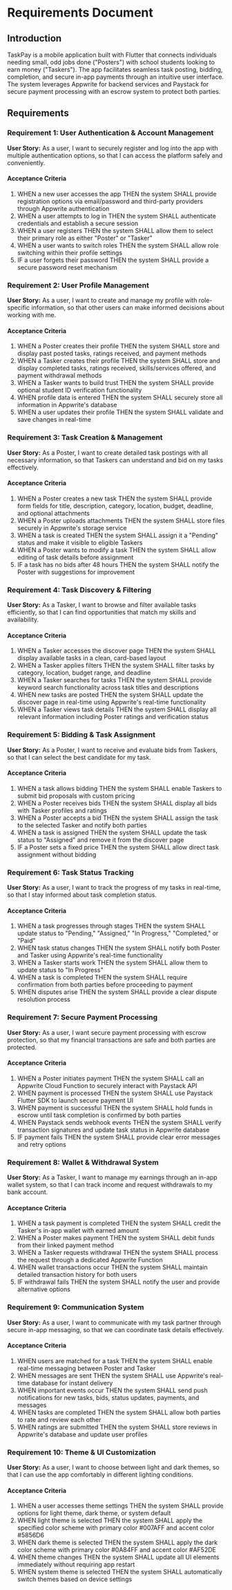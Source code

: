 # Requirements Document

## Introduction

TaskPay is a mobile application built with Flutter that connects individuals needing small, odd jobs done ("Posters") with school students looking to earn money ("Taskers"). The app facilitates seamless task posting, bidding, completion, and secure in-app payments through an intuitive user interface. The system leverages Appwrite for backend services and Paystack for secure payment processing with an escrow system to protect both parties.

## Requirements

### Requirement 1: User Authentication & Account Management

**User Story:** As a user, I want to securely register and log into the app with multiple authentication options, so that I can access the platform safely and conveniently.

#### Acceptance Criteria

1. WHEN a new user accesses the app THEN the system SHALL provide registration options via email/password and third-party providers through Appwrite authentication
2. WHEN a user attempts to log in THEN the system SHALL authenticate credentials and establish a secure session
3. WHEN a user registers THEN the system SHALL allow them to select their primary role as either "Poster" or "Tasker"
4. WHEN a user wants to switch roles THEN the system SHALL allow role switching within their profile settings
5. IF a user forgets their password THEN the system SHALL provide a secure password reset mechanism

### Requirement 2: User Profile Management

**User Story:** As a user, I want to create and manage my profile with role-specific information, so that other users can make informed decisions about working with me.

#### Acceptance Criteria

1. WHEN a Poster creates their profile THEN the system SHALL store and display past posted tasks, ratings received, and payment methods
2. WHEN a Tasker creates their profile THEN the system SHALL store and display completed tasks, ratings received, skills/services offered, and payment withdrawal methods
3. WHEN a Tasker wants to build trust THEN the system SHALL provide optional student ID verification functionality
4. WHEN profile data is entered THEN the system SHALL securely store all information in Appwrite's database
5. WHEN a user updates their profile THEN the system SHALL validate and save changes in real-time

### Requirement 3: Task Creation & Management

**User Story:** As a Poster, I want to create detailed task postings with all necessary information, so that Taskers can understand and bid on my tasks effectively.

#### Acceptance Criteria

1. WHEN a Poster creates a new task THEN the system SHALL provide form fields for title, description, category, location, budget, deadline, and optional attachments
2. WHEN a Poster uploads attachments THEN the system SHALL store files securely in Appwrite's storage service
3. WHEN a task is created THEN the system SHALL assign it a "Pending" status and make it visible to eligible Taskers
4. WHEN a Poster wants to modify a task THEN the system SHALL allow editing of task details before assignment
5. IF a task has no bids after 48 hours THEN the system SHALL notify the Poster with suggestions for improvement

### Requirement 4: Task Discovery & Filtering

**User Story:** As a Tasker, I want to browse and filter available tasks efficiently, so that I can find opportunities that match my skills and availability.

#### Acceptance Criteria

1. WHEN a Tasker accesses the discover page THEN the system SHALL display available tasks in a clean, card-based layout
2. WHEN a Tasker applies filters THEN the system SHALL filter tasks by category, location, budget range, and deadline
3. WHEN a Tasker searches for tasks THEN the system SHALL provide keyword search functionality across task titles and descriptions
4. WHEN new tasks are posted THEN the system SHALL update the discover page in real-time using Appwrite's real-time functionality
5. WHEN a Tasker views task details THEN the system SHALL display all relevant information including Poster ratings and verification status

### Requirement 5: Bidding & Task Assignment

**User Story:** As a Poster, I want to receive and evaluate bids from Taskers, so that I can select the best candidate for my task.

#### Acceptance Criteria

1. WHEN a task allows bidding THEN the system SHALL enable Taskers to submit bid proposals with custom pricing
2. WHEN a Poster receives bids THEN the system SHALL display all bids with Tasker profiles and ratings
3. WHEN a Poster accepts a bid THEN the system SHALL assign the task to the selected Tasker and notify both parties
4. WHEN a task is assigned THEN the system SHALL update the task status to "Assigned" and remove it from the discover page
5. IF a Poster sets a fixed price THEN the system SHALL allow direct task assignment without bidding

### Requirement 6: Task Status Tracking

**User Story:** As a user, I want to track the progress of my tasks in real-time, so that I stay informed about task completion status.

#### Acceptance Criteria

1. WHEN a task progresses through stages THEN the system SHALL update status to "Pending," "Assigned," "In Progress," "Completed," or "Paid"
2. WHEN task status changes THEN the system SHALL notify both Poster and Tasker using Appwrite's real-time functionality
3. WHEN a Tasker starts work THEN the system SHALL allow them to update status to "In Progress"
4. WHEN a task is completed THEN the system SHALL require confirmation from both parties before proceeding to payment
5. WHEN disputes arise THEN the system SHALL provide a clear dispute resolution process

### Requirement 7: Secure Payment Processing

**User Story:** As a user, I want secure payment processing with escrow protection, so that my financial transactions are safe and both parties are protected.

#### Acceptance Criteria

1. WHEN a Poster initiates payment THEN the system SHALL call an Appwrite Cloud Function to securely interact with Paystack API
2. WHEN payment is processed THEN the system SHALL use Paystack Flutter SDK to launch secure payment UI
3. WHEN payment is successful THEN the system SHALL hold funds in escrow until task completion is confirmed by both parties
4. WHEN Paystack sends webhook events THEN the system SHALL verify transaction signatures and update task status in Appwrite database
5. IF payment fails THEN the system SHALL provide clear error messages and retry options

### Requirement 8: Wallet & Withdrawal System

**User Story:** As a Tasker, I want to manage my earnings through an in-app wallet system, so that I can track income and request withdrawals to my bank account.

#### Acceptance Criteria

1. WHEN a task payment is completed THEN the system SHALL credit the Tasker's in-app wallet with earned amount
2. WHEN a Poster makes payment THEN the system SHALL debit funds from their linked payment method
3. WHEN a Tasker requests withdrawal THEN the system SHALL process the request through a dedicated Appwrite Function
4. WHEN wallet transactions occur THEN the system SHALL maintain detailed transaction history for both users
5. IF withdrawal fails THEN the system SHALL notify the user and provide alternative options

### Requirement 9: Communication System

**User Story:** As a user, I want to communicate with my task partner through secure in-app messaging, so that we can coordinate task details effectively.

#### Acceptance Criteria

1. WHEN users are matched for a task THEN the system SHALL enable real-time messaging between Poster and Tasker
2. WHEN messages are sent THEN the system SHALL use Appwrite's real-time database for instant delivery
3. WHEN important events occur THEN the system SHALL send push notifications for new tasks, bids, status updates, payments, and messages
4. WHEN tasks are completed THEN the system SHALL allow both parties to rate and review each other
5. WHEN ratings are submitted THEN the system SHALL store reviews in Appwrite's database and update user profiles

### Requirement 10: Theme & UI Customization

**User Story:** As a user, I want to choose between light and dark themes, so that I can use the app comfortably in different lighting conditions.

#### Acceptance Criteria

1. WHEN a user accesses theme settings THEN the system SHALL provide options for light theme, dark theme, or system default
2. WHEN light theme is selected THEN the system SHALL apply the specified color scheme with primary color #007AFF and accent color #5856D6
3. WHEN dark theme is selected THEN the system SHALL apply the dark color scheme with primary color #0A84FF and accent color #AF52DE
4. WHEN theme changes THEN the system SHALL update all UI elements immediately without requiring app restart
5. WHEN system theme is selected THEN the system SHALL automatically switch themes based on device settings